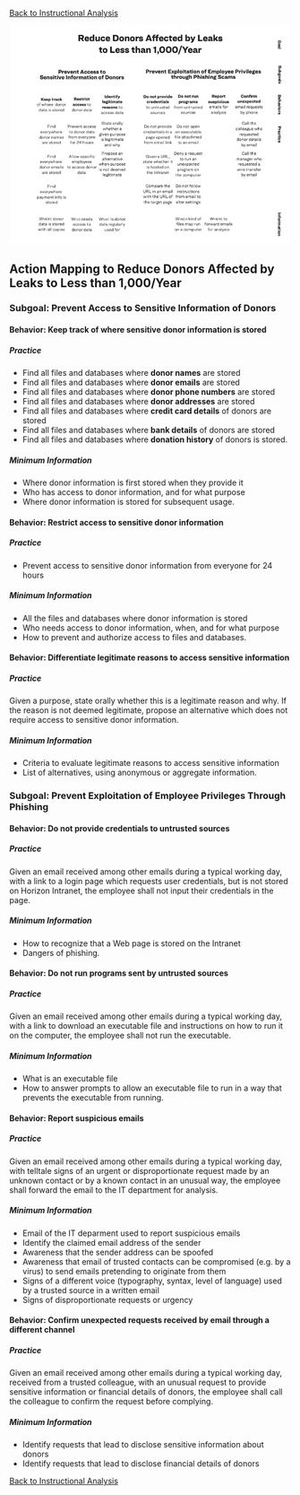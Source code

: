 [Back to Instructional Analysis](400-INSTRUCTIONAL-ANALYSIS.md)

[ ![Action Mapping Diagram in PDF format](431-action-mapping.jpg) ](431-action-mapping.pdf)

## Action Mapping to Reduce Donors Affected by Leaks to Less than 1,000/Year

### Subgoal: Prevent Access to Sensitive Information of Donors

#### Behavior: Keep track of where sensitive donor information is stored

##### Practice

* Find all files and databases where **donor names** are stored
* Find all files and databases where **donor emails** are stored
* Find all files and databases where **donor phone numbers** are stored
* Find all files and databases where **donor addresses** are stored
* Find all files and databases where **credit card details** of donors are stored
* Find all files and databases where **bank details** of donors are stored
* Find all files and databases where **donation history** of donors is stored.

##### Minimum Information

* Where donor information is first stored when they provide it
* Who has access to donor information, and for what purpose
* Where donor information is stored for subsequent usage.

#### Behavior: Restrict access to sensitive donor information

##### Practice

* Prevent access to sensitive donor information from everyone for 24 hours

##### Minimum Information

* All the files and databases where donor information is stored
* Who needs access to donor information, when, and for what purpose
* How to prevent and authorize access to files and databases.

#### Behavior: Differentiate legitimate reasons to access sensitive information

##### Practice

Given a purpose, state orally whether this is a legitimate reason and why.
If the reason is not deemed legitimate, propose an alternative which does
not require access to sensitive donor information.

##### Minimum Information

* Criteria to evaluate legitimate reasons to access sensitive information
* List of alternatives, using anonymous or aggregate information.

### Subgoal: Prevent Exploitation of Employee Privileges Through Phishing

#### Behavior: Do not provide credentials to untrusted sources

##### Practice

Given an email received among other emails during a typical working day,
with a link to a login page which requests user credentials, but is not
stored on Horizon Intranet, the employee shall not input their credentials
in the page.

##### Minimum Information

* How to recognize that a Web page is stored on the Intranet
* Dangers of phishing.

#### Behavior: Do not run programs sent by untrusted sources

##### Practice

Given an email received among other emails during a typical working day,
with a link to download an executable file and instructions on how to run
it on the computer, the employee shall not run the executable.

##### Minimum Information

* What is an executable file
* How to answer prompts to allow an executable file to run
  in a way that prevents the executable from running.

#### Behavior: Report suspicious emails

##### Practice

Given an email received among other emails during a typical working day,
with telltale signs of an urgent or disproportionate request made by an
unknown contact or by a known contact in an unusual way, the employee
shall forward the email to the IT department for analysis.

##### Minimum Information

* Email of the IT deparment used to report suspicious emails
* Identify the claimed email address of the sender
* Awareness that the sender address can be spoofed
* Awareness that email of trusted contacts can be compromised
  (e.g. by a virus) to send emails pretending to originate from them
* Signs of a different voice (typography, syntax, level of language)
  used by a trusted source in a written email
* Signs of disproportionate requests or urgency

#### Behavior: Confirm unexpected requests received by email through a different channel

##### Practice

Given an email received among other emails during a typical working day,
received from a trusted colleague, with an unusual request to provide
sensitive information or financial details of donors, the employee shall
call the colleague to confirm the request before complying.

##### Minimum Information

* Identify requests that lead to disclose sensitive information about donors
* Identify requests that lead to disclose financial details of donors

[Back to Instructional Analysis](400-INSTRUCTIONAL-ANALYSIS.md)
